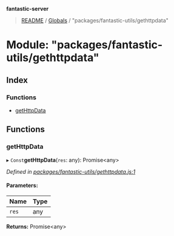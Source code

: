 **fantastic-server**

> [README](../README.md) / [Globals](../globals.md) / "packages/fantastic-utils/gethttpdata"

# Module: "packages/fantastic-utils/gethttpdata"

## Index

### Functions

* [getHttpData](_packages_fantastic_utils_gethttpdata_.md#gethttpdata)

## Functions

### getHttpData

▸ `Const`**getHttpData**(`res`: any): Promise\<any>

*Defined in [packages/fantastic-utils/gethttpdata.js:1](https://github.com/besimorhino/project-fantastic/blob/af5d0de/packages/fantastic-utils/gethttpdata.js#L1)*

#### Parameters:

Name | Type |
------ | ------ |
`res` | any |

**Returns:** Promise\<any>
